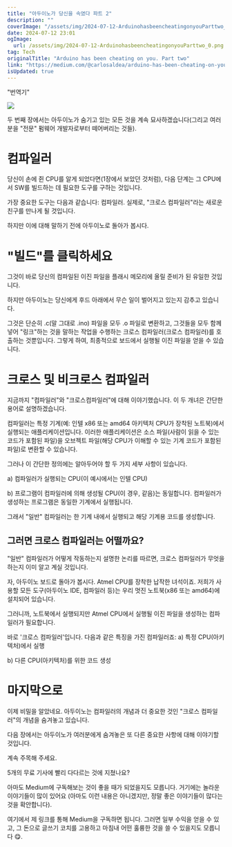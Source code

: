 ```yaml
---
title: "아두이노가 당신을 속였다 파트 2"
description: ""
coverImage: "/assets/img/2024-07-12-ArduinohasbeencheatingonyouParttwo_0.png"
date: 2024-07-12 23:01
ogImage:
  url: /assets/img/2024-07-12-ArduinohasbeencheatingonyouParttwo_0.png
tag: Tech
originalTitle: "Arduino has been cheating on you. Part two"
link: "https://medium.com/@carlosaldea/arduino-has-been-cheating-on-you-6cca2568c6ca"
isUpdated: true
---
```


"번역기"

<img src="/assets/img/2024-07-12-ArduinohasbeencheatingonyouParttwo_0.png" />

두 번째 장에서는 아두이노가 숨기고 있는 모든 것을 계속 묘사하겠습니다(그리고 여러분을 "전문" 펌웨어 개발자로부터 떼어버리는 것들).

# 컴파일러

<div class="content-ad"></div>

당신이 손에 쥔 CPU를 알게 되었다면(1장에서 보았던 것처럼), 다음 단계는 그 CPU에서 SW를 빌드하는 데 필요한 도구를 구하는 것입니다.

가장 중요한 도구는 다음과 같습니다: 컴파일러.
실제로, "크로스 컴파일러"라는 새로운 친구를 만나게 될 것입니다.

하지만 이에 대해 말하기 전에 아두이노로 돌아가 봅시다.

# "빌드"를 클릭하세요

<div class="content-ad"></div>

그것이 바로 당신의 컴파일된 이진 파일을 플래시 메모리에 올릴 준비가 된 유일한 것입니다.

하지만 아두이노는 당신에게 후드 아래에서 무슨 일이 벌어지고 있는지 감추고 있습니다.

그것은 단순히 .c(말 그대로 .ino) 파일을 모두 .o 파일로 변환하고, 그것들을 모두 함께 넣어 "링크"하는 것을 말하는 작업을 수행하는 크로스 컴파일러(크로스 컴파일러)를 호출하는 것뿐입니다. 그렇게 하여, 최종적으로 보드에서 실행될 이진 파일을 얻을 수 있습니다.

# 크로스 및 비크로스 컴파일러

<div class="content-ad"></div>

지금까지 "컴파일러"와 "크로스컴파일러"에 대해 이야기했습니다. 이 두 개녀은 간단한 용어로 설명하겠습니다.

컴파일러는 특정 기계(예: 인텔 x86 또는 amd64 아키텍처 CPU가 장착된 노트북)에서 실행되는 애플리케이션입니다. 이러한 애플리케이션은 소스 파일(사람이 읽을 수 있는 코드가 포함된 파일)을 오브젝트 파일(해당 CPU가 이해할 수 있는 기계 코드가 포함된 파일)로 변환할 수 있습니다.

그러나 이 간단한 정의에는 알아두어야 할 두 가지 세부 사항이 있습니다.

a) 컴파일러가 실행되는 CPU(이 예시에서는 인텔 CPU)

<div class="content-ad"></div>

b) 프로그램이 컴파일러에 의해 생성될 CPU(이 경우, 같음)는 동일합니다. 컴파일러가 생성하는 프로그램은 동일한 기계에서 실행됩니다.

그래서 "일반" 컴파일러는 한 기계 내에서 실행되고 해당 기계용 코드를 생성합니다.

## 그러면 크로스 컴파일러는 어떨까요?

"일반" 컴파일러가 어떻게 작동하는지 설명한 논리를 따르면, 크로스 컴파일러가 무엇을 하는지 이미 알고 계실 것입니다.

<div class="content-ad"></div>

자, 아두이노 보드로 돌아가 봅시다. Atmel CPU를 장착한 납작한 녀석이죠. 저희가 사용할 모든 도구(아두이노 IDE, 컴파일러 등)는 우리 멋진 노트북(x86 또는 amd64)에 설치되어 있습니다.

그러니까, 노트북에서 실행되지만 Atmel CPU에서 실행될 이진 파일을 생성하는 컴파일러가 필요합니다.

바로 '크로스 컴파일러'입니다. 다음과 같은 특징을 가진 컴파일러죠:
a) 특정 CPU(아키텍처)에서 실행

b) 다른 CPU(아키텍처)를 위한 코드 생성

<div class="content-ad"></div>

# 마지막으로

이제 비밀을 알았네요. 아두이노는 컴파일러의 개념과 더 중요한 것인 "크로스 컴파일러"의 개념을 숨겨놓고 있습니다.

다음 장에서는 아두이노가 여러분에게 숨겨놓은 또 다른 중요한 사항에 대해 이야기할 것입니다.

계속 주목해 주세요.

<div class="content-ad"></div>

5개의 무료 기사에 빨리 다다르는 것에 지쳤나요?

아마도 Medium에 구독해보는 것이 좋을 때가 되었을지도 모릅니다. 거기에는 놀라운 이야기들이 많이 있어요 (아마도 이런 내용은 아니겠지만, 정말 좋은 이야기들이 많다는 것을 확안합니다).

여기에서 제 링크를 통해 Medium을 구독하면 됩니다. 그러면 일부 수익을 얻을 수 있고, 그 돈으로 글쓰기 코치를 고용하고 마침내 어떤 훌륭한 것을 쓸 수 있을지도 모릅니다 😋.
